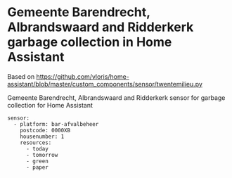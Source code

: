 # Gemeente Barendrecht, Albrandswaard and Ridderkerk garbage collection in Home Assistant

Based on https://github.com/vloris/home-assistant/blob/master/custom_components/sensor/twentemilieu.py

Gemeente Barendrecht, Albrandswaard and Ridderkerk sensor for garbage collection for Home Assistant


```
sensor:
  - platform: bar-afvalbeheer
    postcode: 0000XB
    housenumber: 1
    resources:
      - today
      - tomorrow
      - green
      - paper
```
